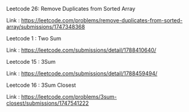 Leetcode 26:  Remove Duplicates from Sorted Array

Link : https://leetcode.com/problems/remove-duplicates-from-sorted-array/submissions/1747348368

Leetcode 1 : Two Sum

Link : https://leetcode.com/submissions/detail/1788410640/

Leetcode 15 : 3Sum

Link : https://leetcode.com/submissions/detail/1788459494/

Leetcode 16 : 3Sum Closest

Link : https://leetcode.com/problems/3sum-closest/submissions/1747541222